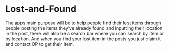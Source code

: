 # Lost-and-Found
The apps main purpose will be to help people find their lost items through people posting the items they’ve already found and inputting their location in the post, there will also be a search bar where you can search by item or by location. And when you find your lost item in the posts you just claim it and contact OP to get their item.
